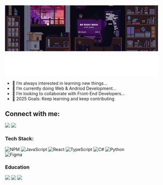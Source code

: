 
<!-- ## ***👋 Hey, I’m [@Mujeeb Shaik](https://www.instagram.com/mujeebshk_/)*** -->
![preview img](/mujeeb.gif)
<!-- ![enter image description here](https://raw.githubusercontent.com/sagar-viradiya/sagar-viradiya/master/resources/banner.png) -->
<p align="center">
    <img src="./Mujeeb.svg"/>
</p>


- 👀 I’m always interested in learning new things...
- 🌱 I’m currently doing Web & Andriod Development...
- 💞️ I’m looking to collaborate with Front-End Developers...
- 🥅 2025 Goals: Keep learning and keep contributing
<!-- - 📫 You can reach me at: [Twitter-@mujeebshk2](https://twitter.com/mujeebshk2), [LinkedIn-Mujeeb Shaik ](https://www.linkedin.com/in/mujeeb-shaik-1a9961224/) -->

## Connect with me:
<div>
    <a href="https://www.linkedin.com/in/mujeeb-shaik-1a9961224/" target="_blank" rel="noreferrer"><img src="https://img.shields.io/badge/LinkedIn-0077B5?style=for-the-badge&logo=linkedin&logoColor=white"/></a>
    <a href="https://twitter.com/mujeebshk2" target="_blank" rel="noreferrer"><img src="https://img.shields.io/badge/Twitter-1DA1F2?style=for-the-badge&logo=twitter&logoColor=white"/></a>
</div>

### Tech Stack:
![NPM](https://img.shields.io/badge/NPM-%23000000.svg?style=for-the-badge&logo=npm&logoColor=white) 
![JavaScript](https://img.shields.io/badge/javascript-%23323330.svg?style=for-the-badge&logo=javascript&logoColor=%23F7DF1E) 
![React](https://img.shields.io/badge/react-%2320232a.svg?style=for-the-badge&logo=react&logoColor=%2361DAFB) 
![TypeScript](https://img.shields.io/badge/TypeScript-007ACC?style=for-the-badge&logo=typescript&logoColor=white)
![C#](https://img.shields.io/badge/c%23-%23239120.svg?style=for-the-badge&logo=c-sharp&logoColor=white) 
![Python](https://img.shields.io/badge/python-3670A0?style=for-the-badge&logo=python&logoColor=ffdd54) 	
![Figma](https://img.shields.io/badge/figma-%23F24E1E.svg?style=for-the-badge&logo=figma&logoColor=white)

### Education
<div>
    <img src="https://img.shields.io/badge/Codecademy-FFF0E5?style=for-the-badge&logo=codecademy&logoColor=303347" />
    <img src="https://img.shields.io/badge/freecodecamp-27273D?style=for-the-badge&logo=freecodecamp&logoColor=white" />
    <img src="https://img.shields.io/badge/Udemy-EC5252?style=for-the-badge&logo=Udemy&logoColor=white" />
</div>


<!---
mujeebshk/mujeebshk is a ✨ special ✨ repository because its `README.md` (this file) appears on your GitHub profile.
You can click the Preview link to take a look at your changes.
--->
